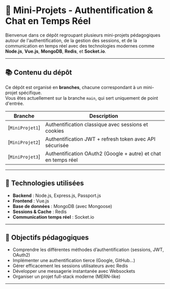 # 💼 Mini-Projets - Authentification & Chat en Temps Réel

Bienvenue dans ce dépôt regroupant plusieurs mini-projets pédagogiques autour de l'authentification, de la gestion des sessions, et de la communication en temps réel avec des technologies modernes comme **Node.js**, **Vue.js**, **MongoDB**, **Redis**, et **Socket.io**.

---

## 📚 Contenu du dépôt

Ce dépôt est organisé en **branches**, chacune correspondant à un mini-projet spécifique.  
Vous êtes actuellement sur la branche `main`, qui sert uniquement de point d'entrée.

| Branche | Description |
|--------|-------------|
| [`MiniProjet1`] | Authentification classique avec sessions et cookies |
| [`MiniProjet2`] | Authentification JWT + refresh token avec API sécurisée |
| [`MiniProjet3`] | Authentification OAuth2 (Google + autre) et chat en temps réel |

---

## 🚀 Technologies utilisées

- **Backend** : Node.js, Express.js, Passport.js
- **Frontend** : Vue.js
- **Base de données** : MongoDB (avec Mongoose)
- **Sessions & Cache** : Redis
- **Communication temps réel** : Socket.io

---

## 🎯 Objectifs pédagogiques

- Comprendre les différentes méthodes d’authentification (sessions, JWT, OAuth2)
- Implémenter une authentification tierce (Google, GitHub…)
- Gérer efficacement les sessions utilisateurs avec Redis
- Développer une messagerie instantanée avec Websockets
- Organiser un projet full-stack moderne (MERN-like)

---
